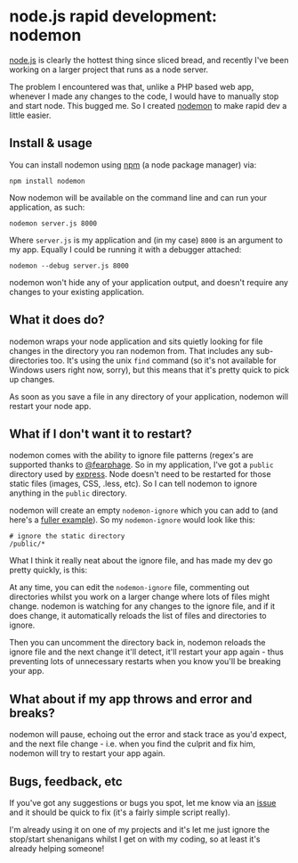 # node.js rapid development: nodemon

[node.js](http://nodejs.org/ "node.js") is clearly the hottest thing since sliced bread, and recently I've been working on a larger project that runs as a node server.

The problem I encountered was that, unlike a PHP based web app, whenever I made any changes to the code, I would have to manually stop and start node. This bugged me. So I created [nodemon](http://github.com/remy/nodemon/ "nodemon - automatically restart node.js") to make rapid dev a little easier.

<!--more-->

## Install & usage

You can install nodemon using [npm](https://npmjs.org) (a node package manager) via:

    npm install nodemon

Now nodemon will be available on the command line and can run your application, as such:

    nodemon server.js 8000

Where `server.js` is my application and (in my case) `8000` is an argument to my app. Equally I could be running it with a debugger attached:

    nodemon --debug server.js 8000

nodemon won't hide any of your application output, and doesn't require any changes to your existing application.

## What it does do?

nodemon wraps your node application and sits quietly looking for file changes in the directory you ran nodemon from. That includes any sub-directories too. It's using the unix `find` command (so it's not available for Windows users right now, sorry), but this means that it's pretty quick to pick up changes.

As soon as you save a file in any directory of your application, nodemon will restart your node app.

## What if I don't want it to restart?

nodemon comes with the ability to ignore file patterns (regex's are supported thanks to [@fearphage](http://twitter.com/fearphage). So in my application, I've got a `public` directory used by [express](http://expressjs.com/). Node doesn't need to be restarted for those static files (images, CSS, .less, etc). So I can tell nodemon to ignore anything in the `public` directory.

nodemon will create an empty `nodemon-ignore` which you can add to (and here's a [fuller example](http://github.com/remy/nodemon/blob/master/nodemon-ignore.example)). So my `nodemon-ignore` would look like this:

    # ignore the static directory
    /public/*

What I think it really neat about the ignore file, and has made my dev go pretty quickly, is this:

At any time, you can edit the `nodemon-ignore` file, commenting out directories whilst you work on a larger change where lots of files might change. nodemon is watching for any changes to the ignore file, and if it does change, it automatically reloads the list of files and directories to ignore.

Then you can uncomment the directory back in, nodemon reloads the ignore file and the next change it'll detect, it'll restart your app again - thus preventing lots of unnecessary restarts when you know you'll be breaking your app.

## What about if my app throws and error and breaks?

nodemon will pause, echoing out the error and stack trace as you'd expect, and the next file change - i.e. when you find the culprit and fix him, nodemon will try to restart your app again.

## Bugs, feedback, etc

If you've got any suggestions or bugs you spot, let me know via an [issue](http://github.com/remy/nodemon/issues) and it should be quick to fix (it's a fairly simple script really).

I'm already using it on one of my projects and it's let me just ignore the stop/start shenanigans whilst I get on with my coding, so at least it's already helping someone!

